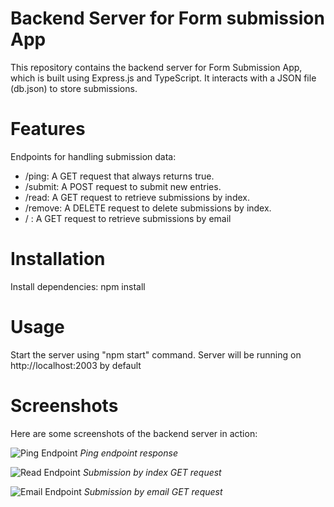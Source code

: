 # Backend Server for Form submission App
This repository contains the backend server for Form Submission App, which is built using Express.js and TypeScript. It interacts with a JSON file (db.json) to store submissions.

# Features
Endpoints for handling submission data:
- /ping: A GET request that always returns true.
- /submit: A POST request to submit new entries.
- /read: A GET request to retrieve submissions by index.
- /remove: A DELETE request to delete submissions by index.
- / : A GET request to retrieve submissions by email

# Installation
Install dependencies: npm install

# Usage
Start the server using "npm start" command.
Server will be running on http://localhost:2003 by default

# Screenshots
Here are some screenshots of the backend server in action:

![Ping Endpoint](C:/Users/HOME/Pictures/Screenshots/ping.png)
*Ping endpoint response*

![Read Endpoint](C:/Users/HOME/Pictures/Screenshots/readIndex.png)
*Submission by index GET request*

![Email Endpoint](C:/Users/HOME/Pictures/Screenshots/readEmail.png)
*Submission by email GET request*
